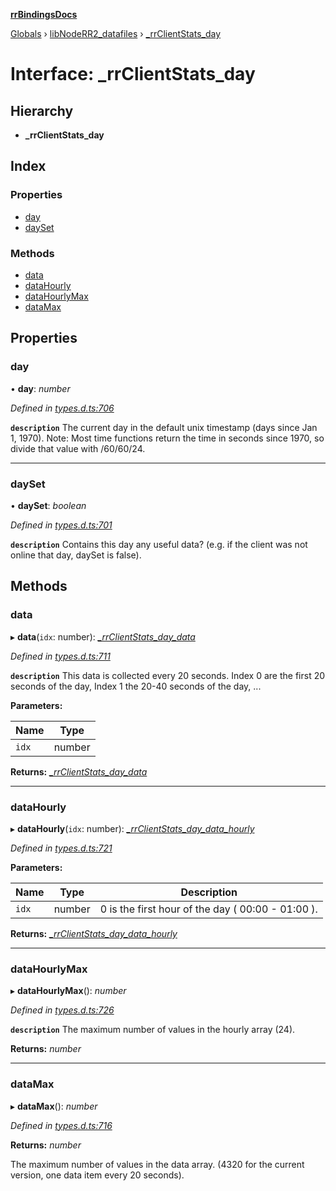 **[rrBindingsDocs](../README.md)**

[Globals](../README.md) › [libNodeRR2_datafiles](../modules/libnoderr2_datafiles.md) › [_rrClientStats_day](libnoderr2_datafiles._rrclientstats_day.md)

# Interface: _rrClientStats_day

## Hierarchy

* **_rrClientStats_day**

## Index

### Properties

* [day](libnoderr2_datafiles._rrclientstats_day.md#day)
* [daySet](libnoderr2_datafiles._rrclientstats_day.md#dayset)

### Methods

* [data](libnoderr2_datafiles._rrclientstats_day.md#data)
* [dataHourly](libnoderr2_datafiles._rrclientstats_day.md#datahourly)
* [dataHourlyMax](libnoderr2_datafiles._rrclientstats_day.md#datahourlymax)
* [dataMax](libnoderr2_datafiles._rrclientstats_day.md#datamax)

## Properties

###  day

• **day**: *number*

*Defined in [types.d.ts:706](https://github.com/Novalis15/rrBindings/blob/33d8d78/nodeJS/win64/v6/types.d.ts#L706)*

**`description`** The current day in the default unix timestamp (days since Jan 1, 1970). Note: Most time functions return the time in seconds since 1970, so divide that value with /60/60/24.

___

###  daySet

• **daySet**: *boolean*

*Defined in [types.d.ts:701](https://github.com/Novalis15/rrBindings/blob/33d8d78/nodeJS/win64/v6/types.d.ts#L701)*

**`description`** Contains this day any useful data? (e.g. if the client was not online that day, daySet is false).

## Methods

###  data

▸ **data**(`idx`: number): *[_rrClientStats_day_data](libnoderr2_datafiles._rrclientstats_day_data.md)*

*Defined in [types.d.ts:711](https://github.com/Novalis15/rrBindings/blob/33d8d78/nodeJS/win64/v6/types.d.ts#L711)*

**`description`** This data is collected every 20 seconds. Index 0 are the first 20 seconds of the day, Index 1 the 20-40 seconds of the day, ...

**Parameters:**

Name | Type |
------ | ------ |
`idx` | number |

**Returns:** *[_rrClientStats_day_data](libnoderr2_datafiles._rrclientstats_day_data.md)*

___

###  dataHourly

▸ **dataHourly**(`idx`: number): *[_rrClientStats_day_data_hourly](libnoderr2_datafiles._rrclientstats_day_data_hourly.md)*

*Defined in [types.d.ts:721](https://github.com/Novalis15/rrBindings/blob/33d8d78/nodeJS/win64/v6/types.d.ts#L721)*

**Parameters:**

Name | Type | Description |
------ | ------ | ------ |
`idx` | number | 0 is the first hour of the day ( 00:00  - 01:00 ).  |

**Returns:** *[_rrClientStats_day_data_hourly](libnoderr2_datafiles._rrclientstats_day_data_hourly.md)*

___

###  dataHourlyMax

▸ **dataHourlyMax**(): *number*

*Defined in [types.d.ts:726](https://github.com/Novalis15/rrBindings/blob/33d8d78/nodeJS/win64/v6/types.d.ts#L726)*

**`description`** The maximum number of values in the hourly array (24).

**Returns:** *number*

___

###  dataMax

▸ **dataMax**(): *number*

*Defined in [types.d.ts:716](https://github.com/Novalis15/rrBindings/blob/33d8d78/nodeJS/win64/v6/types.d.ts#L716)*

**Returns:** *number*

The maximum number of values in the data array. (4320 for the current version, one data item every 20 seconds).